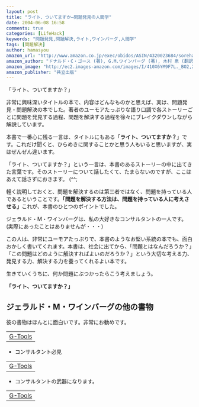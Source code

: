 ```yaml
---
layout: post
title: "ライト、ついてますか―問題発見の人間学"
date: 2004-06-08 16:58
comments: true
categories: [LifeHack]
keywords: "問題発見,問題解決,ライト,ワインバーグ,人間学"
tags: [問題解決]
author: hamasyou
amazon_url: "http://www.amazon.co.jp/exec/obidos/ASIN/4320023684/sorehabooks-22"
amazon_author: "ドナルド・C・ゴース (著), G.M.ワインバーグ (著), 木村 泉 (翻訳)"
amazon_image: "http://ec2.images-amazon.com/images/I/410X6YM9F7L._BO2,204,203,200_PIsitb-sticker-arrow-click,-76_AA300_SH20_OU09_.jpg"
amazon_publisher: "共立出版"
---
```


「ライト、ついてますか？」

非常に興味深いタイトルの本で、内容はどんなものかと思えば、実は、問題発見・問題解決の本でした。著者のユーモアたっぷりな語り口調で各ストーリーごとに問題を発見する過程、問題を解決する過程を徐々にブレイクダウンしながら解説しています。


<!-- more -->

本書で一番心に残る一言は、タイトルにもある「<strong>ライト、ついてますか？</strong>」です。これだけ聞くと、ひらめきに関することかと思う人もいると思いますが、実はぜんぜん違います。

「ライト、ついてますか？」という一言は、本書のあるストーリーの中に出てきた言葉です。そのストーリーについて話したくて、たまらないのですが、ここはあえて話さずにおきます。 (^^;

軽く説明しておくと、問題を解決するのは第三者ではなく、問題を持っている人であるということです。<strong>「問題を解決する方法は、問題を持っている人に考えさせる」</strong>これが、本書のひとつのポイントでした。

ジェラルド・M・ワインバーグは、私の大好きなコンサルタントの一人です。(実際にあったことはありませんが・・・)

この人は、非常にユーモアたっぷりで、本書のようなお堅い系統の本でも、面白おかしく書いてくれます。本書は、社会に出てから、「問題とはなんだろうか？」「この問題はどのように解決すればよいのだろうか？」という大切な考える力、発見する力、解決する力を養ってくれるよい本です。

生きていくうちに、何か問題にぶつかったらこう考えましょう。

<strong>「ライト、ついてますか？」</strong>

<h2>ジェラルド・M・ワインバーグの他の書物</h2>

彼の書物はほんとに面白いです。非常にお勧めです。

<div class="rakuten"><table width="400" border="0" cellpadding="5"><tr><td colspan="2"><a href="http://www.amazon.co.jp/exec/obidos/ASIN/4320025636/sorehabooks-22/" rel="external nofollow">G-Tools</a></font><br /></td></tr></table></div>

+ コンサルタント必見

<div class="rakuten"><table width="400" border="0" cellpadding="5"><tr><td colspan="2"><a href="http://www.amazon.co.jp/exec/obidos/ASIN/4320025377/sorehabooks-22/" rel="external nofollow">G-Tools</a></font><br /></td></tr></table></div>

+ コンサルタントの武器になります。

<div class="rakuten"><table width="400" border="0" cellpadding="5"><tr><td colspan="2"><a href="http://www.amazon.co.jp/exec/obidos/ASIN/4822281728/sorehabooks-22/" rel="external nofollow">G-Tools</a></font><br /></td></tr></table></div>




